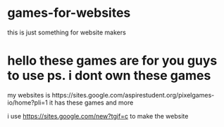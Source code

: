 # games-for-websites
this is just something for website makers


<h1>hello these games are for you guys to use ps. i dont own these games</h1>
my websites is https://sites.google.com/aspirestudent.org/pixelgames-io/home?pli=1 it has these games and more

i use https://sites.google.com/new?tgif=c to make the website

